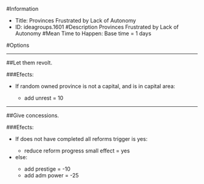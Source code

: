 #Information
 - Title: Provinces Frustrated by Lack of Autonomy
 - ID: ideagroups.1601
#Description
Provinces Frustrated by Lack of Autonomy
#Mean Time to Happen:
Base time = 1 days

#Options

___
##Let them revolt.

###Efects:<ul><li>If random owned province is not a capital, and  is in capital area:</li><ul><li>add unrest = 10</li></ul></ul>

___
##Give concessions.

###Efects:<ul><li>If does not have completed all reforms trigger is yes:</li><ul><li>reduce reform progress small effect = yes</li></ul><li>else:</li><ul><li>add prestige = -10</li><li>add adm power = -25</li></ul></ul>
